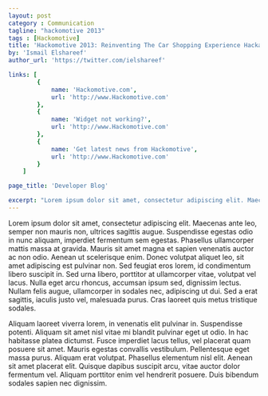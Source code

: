 ```yaml
---
layout: post
category : Communication
tagline: "hackomotive 2013"
tags : [Hackomotive]
title: 'Hackomotive 2013: Reinventing The Car Shopping Experience Hackathon'
by: 'Ismail Elshareef'
author_url: 'https://twitter.com/ielshareef'

links: [
		{
			name: 'Hackomotive.com',
			url: 'http://www.Hackomotive.com'
		},
		{
			name: 'Widget not working?',
			url: 'http://www.Hackomotive.com'
		},
		{
			name: 'Get latest news from Hackomotive',
			url: 'http://www.Hackomotive.com'
		}
	]

page_title: 'Developer Blog'

excerpt: "Lorem ipsum dolor sit amet, consectetur adipiscing elit. Maecenas ante leo, semper non mauris non, ultrices sagittis augue. Suspendisse egestas odio in nunc aliquam, imperdiet fermentum sem egestas. Phasellus ullamcorper mattis massa at gravida. Mauris sit amet magna et sapien venenatis auctor ac non odio. Aenean ut scelerisque enim. Donec volutpat aliquet leo, sit amet adipiscing est pulvinar non. Sed feugiat eros lorem, id condimentum libero suscipit in. Sed urna libero, porttitor at ullamcorper vitae, volutpat vel lacus. Nulla eget arcu rhoncus, accumsan ipsum sed, dignissim lectus. Nullam felis augue, ullamcorper in sodales nec, adipiscing ut dui. Sed a erat sagittis, iaculis justo vel, malesuada purus. Cras laoreet quis metus tristique sodales..."
---
```


Lorem ipsum dolor sit amet, consectetur adipiscing elit. Maecenas ante leo, semper non mauris non, ultrices sagittis augue. Suspendisse egestas odio in nunc aliquam, imperdiet fermentum sem egestas. Phasellus ullamcorper mattis massa at gravida. Mauris sit amet magna et sapien venenatis auctor ac non odio. Aenean ut scelerisque enim. Donec volutpat aliquet leo, sit amet adipiscing est pulvinar non. Sed feugiat eros lorem, id condimentum libero suscipit in. Sed urna libero, porttitor at ullamcorper vitae, volutpat vel lacus. Nulla eget arcu rhoncus, accumsan ipsum sed, dignissim lectus. Nullam felis augue, ullamcorper in sodales nec, adipiscing ut dui. Sed a erat sagittis, iaculis justo vel, malesuada purus. Cras laoreet quis metus tristique sodales.

Aliquam laoreet viverra lorem, in venenatis elit pulvinar in. Suspendisse potenti. Aliquam sit amet nisl vitae mi blandit pulvinar eget ut odio. In hac habitasse platea dictumst. Fusce imperdiet lacus tellus, vel placerat quam posuere sit amet. Mauris egestas convallis vestibulum. Pellentesque eget massa purus. Aliquam erat volutpat. Phasellus elementum nisl elit. Aenean sit amet placerat elit. Quisque dapibus suscipit arcu, vitae auctor dolor fermentum vel. Aliquam porttitor enim vel hendrerit posuere. Duis bibendum sodales sapien nec dignissim.